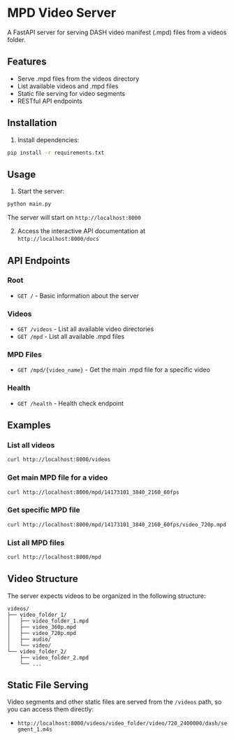 # MPD Video Server

A FastAPI server for serving DASH video manifest (.mpd) files from a videos folder.

## Features

- Serve .mpd files from the videos directory
- List available videos and .mpd files
- Static file serving for video segments
- RESTful API endpoints

## Installation

1. Install dependencies:
```bash
pip install -r requirements.txt
```

## Usage

1. Start the server:
```bash
python main.py
```

The server will start on `http://localhost:8000`

2. Access the interactive API documentation at `http://localhost:8000/docs`

## API Endpoints

### Root
- `GET /` - Basic information about the server

### Videos
- `GET /videos` - List all available video directories
- `GET /mpd` - List all available .mpd files

### MPD Files
- `GET /mpd/{video_name}` - Get the main .mpd file for a specific video

### Health
- `GET /health` - Health check endpoint

## Examples

### List all videos
```bash
curl http://localhost:8000/videos
```

### Get main MPD file for a video
```bash
curl http://localhost:8000/mpd/14173101_3840_2160_60fps
```

### Get specific MPD file
```bash
curl http://localhost:8000/mpd/14173101_3840_2160_60fps/video_720p.mpd
```

### List all MPD files
```bash
curl http://localhost:8000/mpd
```

## Video Structure

The server expects videos to be organized in the following structure:
```
videos/
├── video_folder_1/
│   ├── video_folder_1.mpd
│   ├── video_360p.mpd
│   ├── video_720p.mpd
│   ├── audio/
│   └── video/
└── video_folder_2/
    ├── video_folder_2.mpd
    └── ...
```

## Static File Serving

Video segments and other static files are served from the `/videos` path, so you can access them directly:
- `http://localhost:8000/videos/video_folder/video/720_2400000/dash/segment_1.m4s`

